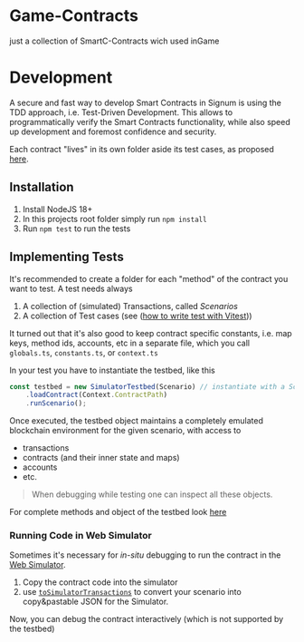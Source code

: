 # Game-Contracts
 just a collection of SmartC-Contracts wich used inGame

# Development

A secure and fast way to develop Smart Contracts in Signum is using the TDD approach, i.e. Test-Driven Development. This allows to programmatically verify the Smart Contracts functionality, while also speed up development and foremost confidence and security.

Each contract "lives" in its own folder aside its test cases, as proposed [here](https://github.com/ohager/signum-smartc-testbed-starter).

## Installation

1. Install NodeJS 18+
2. In this projects root folder simply run `npm install`
3. Run `npm test` to run the tests

## Implementing Tests

It's recommended to create a folder for each "method" of the contract you want to test. A test needs always

1. A collection of (simulated) Transactions, called _Scenarios_
2. A collection of Test cases (see ([how to write test with Vitest](https://vitest.dev/guide/#writing-tests)))

It turned out that it's also good to keep contract specific constants, i.e. map keys, method ids, accounts, etc in a separate file, which you call `globals.ts`, `constants.ts`, or `context.ts`

In your test you have to instantiate the testbed, like this 

```ts
const testbed = new SimulatorTestbed(Scenario) // instantiate with a Scenario
    .loadContract(Context.ContractPath)
    .runScenario();
```

Once executed, the testbed object maintains a completely emulated blockchain environment for the given scenario, with access to
 - transactions
 - contracts (and their inner state and maps)
 - accounts
 - etc.

> When debugging while testing one can inspect all these objects.

For complete methods and object of the testbed look [here](https://ohager.github.io/signum-smartc-testbed/classes/SimulatorTestbed.html)


### Running Code in Web Simulator

Sometimes it's necessary for _in-situ_ debugging to run the contract in the [Web Simulator](https://deleterium.info/sc-simulator/).

1. Copy the contract code into the simulator
2. use [`toSimulatorTransactions`](https://ohager.github.io/signum-smartc-testbed/functions/toSimulatorTransactions.html) to convert your scenario into copy&pastable JSON for the Simulator.

Now, you can debug the contract interactively (which is not supported by the testbed)
